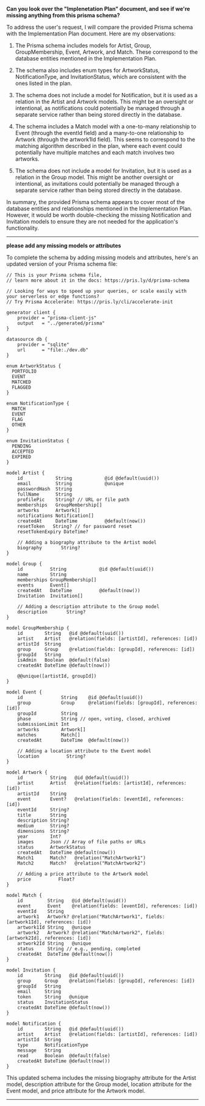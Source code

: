 **Can you look over the "Implenetation Plan" document, and see if we're missing anything from this prisma schema?**

 To address the user's request, I will compare the provided Prisma schema with the Implementation Plan document. Here are my observations:

1. The Prisma schema includes models for Artist, Group, GroupMembership, Event, Artwork, and Match. These correspond to the database entities mentioned in the Implementation Plan.

2. The schema also includes enum types for ArtworkStatus, NotificationType, and InvitationStatus, which are consistent with the ones listed in the plan.

3. The schema does not include a model for Notification, but it is used as a relation in the Artist and Artwork models. This might be an oversight or intentional, as notifications could potentially be managed through a separate service rather than being stored directly in the database.

4. The schema includes a Match model with a one-to-many relationship to Event (through the eventId field) and a many-to-one relationship to Artwork (through the artwork1Id field). This seems to correspond to the matching algorithm described in the plan, where each event could potentially have multiple matches and each match involves two artworks.

5. The schema does not include a model for Invitation, but it is used as a relation in the Group model. This might be another oversight or intentional, as invitations could potentially be managed through a separate service rather than being stored directly in the database.

In summary, the provided Prisma schema appears to cover most of the database entities and relationships mentioned in the Implementation Plan. However, it would be worth double-checking the missing Notification and Invitation models to ensure they are not needed for the application's functionality.

-----------------------------------

**please add any missing models or attributes**

 To complete the schema by adding missing models and attributes, here's an updated version of your Prisma schema file:

```prisma
// This is your Prisma schema file,
// learn more about it in the docs: https://pris.ly/d/prisma-schema

// Looking for ways to speed up your queries, or scale easily with your serverless or edge functions?
// Try Prisma Accelerate: https://pris.ly/cli/accelerate-init

generator client {
    provider = "prisma-client-js"
    output   = "../generated/prisma"
}

datasource db {
    provider = "sqlite"
    url      = "file:./dev.db"
}

enum ArtworkStatus {
  PORTFOLIO
  EVENT
  MATCHED
  FLAGGED
}

enum NotificationType {
  MATCH
  EVENT
  FLAG
  OTHER
}

enum InvitationStatus {
  PENDING
  ACCEPTED
  EXPIRED
}

model Artist {
    id            String            @id @default(uuid())
    email         String            @unique
    passwordHash  String
    fullName      String
    profilePic    String? // URL or file path
    memberships   GroupMembership[]
    artworks      Artwork[]
    notifications Notification[]
    createdAt     DateTime          @default(now())
    resetToken   String? // for password reset
    resetTokenExpiry DateTime?

    // Adding a biography attribute to the Artist model
    biography       String?
}

model Group {
    id          String            @id @default(uuid())
    name        String
    memberships GroupMembership[]
    events      Event[]
    createdAt   DateTime          @default(now())
    Invitation  Invitation[]

    // Adding a description attribute to the Group model
    description       String?
}

model GroupMembership {
    id        String   @id @default(uuid())
    artist    Artist   @relation(fields: [artistId], references: [id])
    artistId  String
    group     Group    @relation(fields: [groupId], references: [id])
    groupId   String
    isAdmin   Boolean  @default(false)
    createdAt DateTime @default(now())

    @@unique([artistId, groupId])
}

model Event {
    id              String    @id @default(uuid())
    group           Group     @relation(fields: [groupId], references: [id])
    groupId         String
    phase           String // open, voting, closed, archived
    submissionLimit Int
    artworks        Artwork[]
    matches         Match[]
    createdAt       DateTime  @default(now())

    // Adding a location attribute to the Event model
    location          String?
}

model Artwork {
    id          String   @id @default(uuid())
    artist      Artist   @relation(fields: [artistId], references: [id])
    artistId    String
    event       Event?   @relation(fields: [eventId], references: [id])
    eventId     String?
    title       String
    description String?
    medium      String?
    dimensions  String?
    year        Int?
    images      Json // Array of file paths or URLs
    status      ArtworkStatus
    createdAt   DateTime @default(now())
    Match1      Match?   @relation("MatchArtwork1")
    Match2      Match?   @relation("MatchArtwork2")

    // Adding a price attribute to the Artwork model
    price          Float?
}

model Match {
    id         String   @id @default(uuid())
    event      Event    @relation(fields: [eventId], references: [id])
    eventId    String
    artwork1   Artwork? @relation("MatchArtwork1", fields: [artwork1Id], references: [id])
    artwork1Id String   @unique
    artwork2   Artwork? @relation("MatchArtwork2", fields: [artwork2Id], references: [id])
    artwork2Id String   @unique
    status     String // e.g., pending, completed
    createdAt  DateTime @default(now())
}

model Invitation {
    id        String   @id @default(uuid())
    group     Group    @relation(fields: [groupId], references: [id])
    groupId   String
    email     String
    token     String   @unique
    status    InvitationStatus
    createdAt DateTime @default(now())
}

model Notification {
    id        String   @id @default(uuid())
    artist    Artist   @relation(fields: [artistId], references: [id])
    artistId  String
    type      NotificationType
    message   String
    read      Boolean  @default(false)
    createdAt DateTime @default(now())
}
```

This updated schema includes the missing biography attribute for the Artist model, description attribute for the Group model, location attribute for the Event model, and price attribute for the Artwork model.

-----------------------------------

